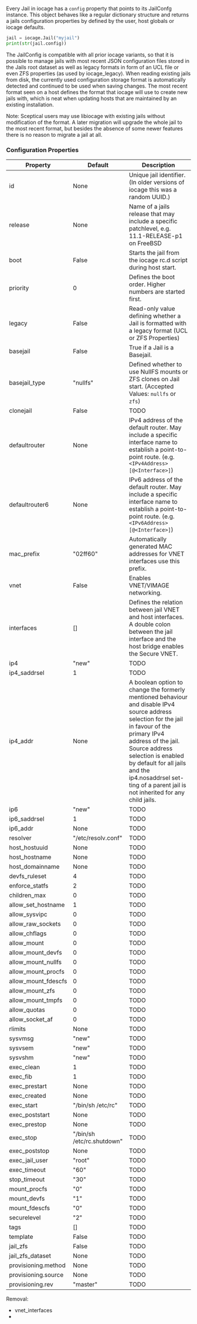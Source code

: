Every Jail in iocage has a `config` property that points to its JailConfg instance. This object behaves like a regular dictionary structure and returns a jails configuration properties by defined by the user, host globals or iocage defaults.

```python
jail = iocage.Jail("myjail")
print(str(jail.config))
```

The JailConfig is compatible with all prior iocage variants, so that it is possible to manage jails with most recent JSON configuration files stored in the Jails root dataset as well as legacy formats in form of an UCL file or even ZFS properties (as used by iocage_legacy). When reading existing jails from disk, the currently used configuration storage format is automatically detected and continued to be used when saving changes. The most recent format seen on a host defines the format that iocage will use to create new jails with, which is neat when updating hosts that are maintained by an existing installation.

Note: Sceptical users may use libiocage with existing jails without modification of the format. A later migration will upgrade the whole jail to the most recent format, but besides the absence of some newer features there is no reason to migrate a jail at all.

### Configuration Properties

| Property              | Default                       | Description   |
|-----------------------|-------------------------------|---------------|
| id                    | None                          | Unique jail identifier. (In older versions of iocage this was a random UUID.) |
| release               | None                          | Name of a jails release that may include a specific patchlevel, e.g. 11.1-RELEASE-p1 on FreeBSD |
| boot                  | False                         | Starts the jail from the iocage rc.d script during host start.          |
| priority              | 0                             | Defines the boot order. Higher numbers are started first.          |
| legacy                | False                         | Read-only value defining whether a Jail is formatted with a legacy format (UCL or ZFS Properties) |
| basejail              | False                         | True if a Jail is a Basejail.          |
| basejail_type         | "nullfs"                      | Defined whether to use NullFS mounts or ZFS clones on Jail start. (Accepted Values: `nullfs` or `zfs`) |
| clonejail             | False                         | TODO          |
| defaultrouter         | None                          | IPv4 address of the default router. May include a specific interface name to establish a point-to-point route. (e.g. `<IPv4Address>[@<Interface>]`) |
| defaultrouter6        | None                          | IPv6 address of the default router. May include a specific interface name to establish a point-to-point route. (e.g. `<IPv6Address>[@<Interface>]`) |
| mac_prefix            | "02ff60"                      | Automatically generated MAC addresses for VNET interfaces use this prefix. |
| vnet                  | False                         | Enables VNET/VIMAGE networking. |
| interfaces            | []                            | Defines the relation between jail VNET and host interfaces. A double colon between the jail interface and the host bridge enables the Secure VNET. |
| ip4                   | "new"                         | TODO          |
| ip4_saddrsel          | 1                             | TODO          |
| ip4_addr              | None                          | A boolean option to change the formerly mentioned behaviour and disable IPv4 source address selection for the jail in favour of the primary IPv4 address of the jail. Source address selection is enabled by default for all jails and the ip4.nosaddrsel set- ting of a parent jail is not inherited for any child jails. |
| ip6                   | "new"                         | TODO          |
| ip6_saddrsel          | 1                             | TODO          |
| ip6_addr              | None                          | TODO          |
| resolver              | "/etc/resolv.conf"            | TODO          |
| host_hostuuid         | None                          | TODO          |
| host_hostname         | None                          | TODO          |
| host_domainname       | None                          | TODO          |
| devfs_ruleset         | 4                             | TODO          |
| enforce_statfs        | 2                             | TODO          |
| children_max          | 0                             | TODO          |
| allow_set_hostname    | 1                             | TODO          |
| allow_sysvipc         | 0                             | TODO          |
| allow_raw_sockets     | 0                             | TODO          |
| allow_chflags         | 0                             | TODO          |
| allow_mount           | 0                             | TODO          |
| allow_mount_devfs     | 0                             | TODO          |
| allow_mount_nullfs    | 0                             | TODO          |
| allow_mount_procfs    | 0                             | TODO          |
| allow_mount_fdescfs   | 0                             | TODO          |
| allow_mount_zfs       | 0                             | TODO          |
| allow_mount_tmpfs     | 0                             | TODO          |
| allow_quotas          | 0                             | TODO          |
| allow_socket_af       | 0                             | TODO          |
| rlimits               | None                          | TODO          |
| sysvmsg               | "new"                         | TODO          |
| sysvsem               | "new"                         | TODO          |
| sysvshm               | "new"                         | TODO          |
| exec_clean            | 1                             | TODO          |
| exec_fib              | 1                             | TODO          |
| exec_prestart         | None                          | TODO          |
| exec_created          | None                          | TODO          |
| exec_start            | "/bin/sh /etc/rc"             | TODO          |
| exec_poststart        | None                          | TODO          |
| exec_prestop          | None                          | TODO          |
| exec_stop             | "/bin/sh /etc/rc.shutdown"    | TODO          |
| exec_poststop         | None                          | TODO          |
| exec_jail_user        | "root"                        | TODO          |
| exec_timeout          | "60"                          | TODO          |
| stop_timeout          | "30"                          | TODO          |
| mount_procfs          | "0"                           | TODO          |
| mount_devfs           | "1"                           | TODO          |
| mount_fdescfs         | "0"                           | TODO          |
| securelevel           | "2"                           | TODO          |
| tags                  | []                            | TODO          |
| template              | False                         | TODO          |
| jail_zfs              | False                         | TODO          |
| jail_zfs_dataset      | None                          | TODO          |
| provisioning.method   | None                          | TODO          |
| provisioning.source   | None                          | TODO          |
| provisioning.rev      | "master"                      | TODO          |


Removal:
- vnet_interfaces
- 
